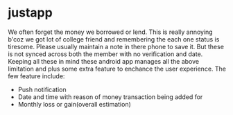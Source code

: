 # justapp
We often forget the money we borrowed or lend. This is really annoying b'coz we got lot of college friend and remembering the
each one status is tiresome. Please usually maintain a note in there phone to save it. But these is not synced across both the
member with no verification and date. 
Keeping all these in mind these android app manages all the above limitation and plus some extra feature to enchance the user
experience.
The few feature include:
- Push notification 
- Date and time with reason of money transaction being added for
- Monthly loss or gain(overall estimation)
